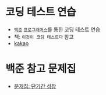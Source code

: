 # 코딩 테스트 연습
- [`백준`](https://www.acmicpc.net/) [`프로그래머스`](https://programmers.co.kr/)를 통한 코딩 테스트 연습
- 책: `이것이 코딩 테스트다` 참고
- [kakao](https://tech.kakao.com/2022/01/14/2022-kakao-recruitment-round-1/)

# 백준 참고 문제집
- [문제집: 단기간 성장](https://www.acmicpc.net/workbook/view/4349)
